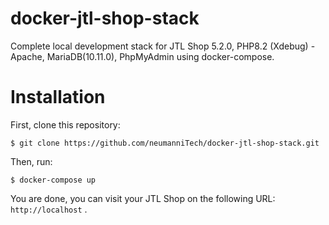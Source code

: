 # docker-jtl-shop-stack
Complete local development stack for JTL Shop 5.2.0, PHP8.2 (Xdebug) - Apache, MariaDB(10.11.0), PhpMyAdmin using docker-compose.

# Installation
First, clone this repository:

`$ git clone https://github.com/neumanniTech/docker-jtl-shop-stack.git`

Then, run:

`$ docker-compose up`

You are done, you can visit your JTL Shop on the following URL: `http://localhost` .

